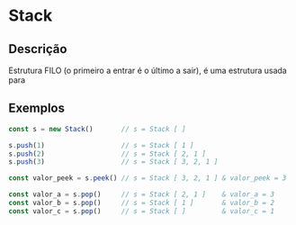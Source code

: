 
# Stack

## Descrição
Estrutura FILO (o primeiro a entrar é o último a sair), é uma estrutura usada para 

## Exemplos

```javascript
const s = new Stack()       // s = Stack [ ]

s.push(1)                   // s = Stack [ 1 ]
s.push(2)                   // s = Stack [ 2, 1 ]
s.push(3)                   // s = Stack [ 3, 2, 1 ]

const valor_peek = s.peek() // s = Stack [ 3, 2, 1 ] & valor_peek = 3

const valor_a = s.pop()     // s = Stack [ 2, 1 ]    & valor_a = 3 
const valor_b = s.pop()     // s = Stack [ 1 ]       & valor_b = 2 
const valor_c = s.pop()     // s = Stack [ ]         & valor_c = 1 
```



